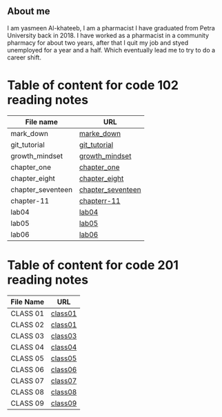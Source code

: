 ## **About me**
I am yasmeen Al-khateeb, I am a pharmacist I have graduated from Petra University back in 2018. I have worked as a pharmacist in a community pharmacy for about two years, after that I quit my job and styed unemployed for a year and a half. Which eventually lead me to try to do a career shift.  
# **Table of content for code 102 reading notes**

**File name**| **URL**
-------------|--------
 mark_down | [marke_down](https://yasmeenokh.github.io/reading-notes/marke_down)  
git_tutorial | [git_tutorial](https://yasmeenokh.github.io/reading-notes/git_tutorial)
growth_mindset | [growth_mindset](https://yasmeenokh.github.io/reading-notes/growth_mindset.md)
chapter_one   | [chapter_one](https://yasmeenokh.github.io/reading-notes/chapter_one)
chapter_eight | [chapter_eight](https://yasmeenokh.github.io/reading-notes/chapter_eight)
chapter_seventeen | [chapter_seventeen](https://yasmeenokh.github.io/reading-notes/chapter_eight)
chapter-11 | [chapterr-11](https://yasmeenokh.github.io/reading-notes/chapter-11)
lab04 | [lab04](https://yasmeenokh.github.io/reading-notes/lab04_reading)
lab05 |[lab05](https://yasmeenokh.github.io/reading-notes/lab05_reading)
lab06 | [lab06](https://yasmeenokh.github.io/reading-notes/lab06_reading)


# **Table of content for code 201 reading notes** 

**File Name** | **URL** 
--------------|-----------
CLASS 01      | [class01](https://yasmeenokh.github.io/reading-notes/class-01)
CLASS 02      | [class01](https://yasmeenokh.github.io/reading-notes/class-02)
CLASS 03      | [class03](https://yasmeenokh.github.io/reading-notes/class-03)
CLASS 04      | [class04](https://yasmeenokh.github.io/reading-notes/class-04)
CLASS 05      | [class05](https://yasmeenokh.github.io/reading-notes/class-05)
CLASS 06      | [class06](https://yasmeenokh.github.io/reading-notes/class06)
CLASS 07      | [class07](https://yasmeenokh.github.io/reading-notes/class-07)   
CLASS 08      | [class08](https://yasmeenokh.github.io/reading-notes/class-08)
CLASS 09      | [class09](https://yasmeenokh.github.io/reading-notes/class-09)